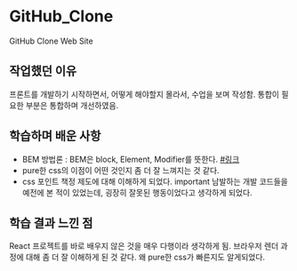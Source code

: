# GitHub_Clone
GitHub Clone Web Site

## 작업했던 이유
프론트를 개발하기 시작하면서, 어떻게 해야할지 몰라서, 수업을 보며 작성함.
통합이 필요한 부분은 통합하며 개선하였음.

## 학습하며 배운 사항
- BEM 방법론 : BEM은 block, Element, Modifier를 뜻한다. [#링크](https://velog.io/@fromzoo/css-%EB%B0%A9%EB%B2%95%EB%A1%A0-BEM-%EB%B0%A9%EC%8B%9D)
- pure한 css의 이점이 어떤 것인지 좀 더 잘 느껴지는 것 같다.
- css 포인트 책정 제도에 대해 이해하게 되었다. important 남발하는 개발 코드들을 예전에 본 적이 있었는데, 굉장히 잘못된 행동이었다고 생각하게 되었다.

## 학습 결과 느낀 점
React 프로젝트를 바로 배우지 않은 것을 매우 다행이라 생각하게 됨. 브라우저 렌더 과정에 대해 좀 더 잘 이해하게 된 것 같다.
왜 pure한 css가 빠른지도 알게되었다.
